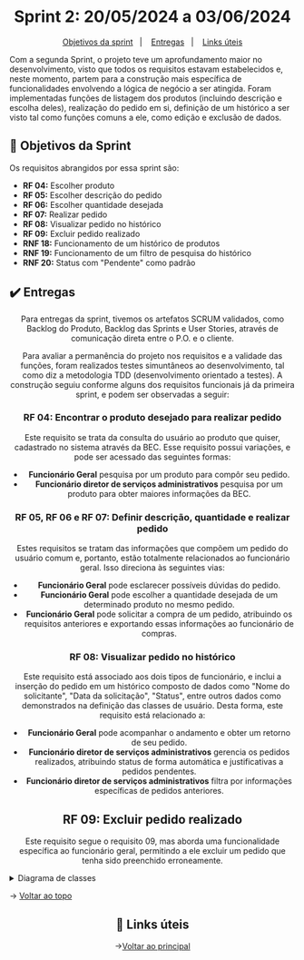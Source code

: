 <span id="topo">

<h1 align="center">Sprint 2: 20/05/2024 a 03/06/2024</h1>

<p align="center">
    <a href="#objetivos">Objetivos da sprint</a> &nbsp |&nbsp &nbsp
    <a href="#entregas">Entregas</a> &nbsp |&nbsp &nbsp
    <a href="#links">Links úteis</a>
</p>

Com a segunda Sprint, o projeto teve um aprofundamento maior no desenvolvimento, visto que todos os requisitos estavam estabelecidos e, neste momento, partem para a construção mais específica de funcionalidades envolvendo a lógica de negócio a ser atingida. Foram implementadas funções de listagem dos produtos (incluindo descrição e escolha deles), realização do pedido em si, definição de um histórico a ser visto tal como funções comuns a ele, como edição e exclusão de dados.

<span id="objetivos">
    
## :dart: Objetivos da Sprint

Os requisitos abrangidos por essa sprint são:
- **RF 04:** Escolher produto
- **RF 05:** Escolher descrição do pedido
- **RF 06:** Escolher quantidade desejada
- **RF 07:** Realizar pedido
- **RF 08:** Visualizar pedido no histórico
- **RF 09:** Excluir pedido realizado
- **RNF 18:** Funcionamento de um histórico de produtos
- **RNF 19:** Funcionamento de um filtro de pesquisa do histórico
- **RNF 20:** Status com "Pendente" como padrão

<span id="entregas">
    
## :heavy_check_mark: Entregas

<div align="center">

Para entregas da sprint, tivemos os artefatos SCRUM validados, como Backlog do Produto, Backlog das Sprints e User Stories, através de comunicação direta entre o P.O. e o cliente.


Para avaliar a permanência do projeto nos requisitos e a validade das funções, foram realizados testes simuntâneos ao desenvolvimento, tal como diz a metodologia TDD (desenvolvimento orientado a testes). A construção seguiu conforme alguns dos requisitos funcionais já da primeira sprint, e podem ser observadas a seguir:

### RF 04: Encontrar o produto desejado para realizar pedido
Este requisito se trata da consulta do usuário ao produto que quiser, cadastrado no sistema através da BEC. Esse requisito possui variações, e pode ser acessado das seguintes formas:
- **Funcionário Geral** pesquisa por um produto para compôr seu pedido.
- **Funcionário diretor de serviços administrativos** pesquisa por um produto para obter maiores informações da BEC.

### RF 05, RF 06 e RF 07: Definir descrição, quantidade e realizar pedido
Estes requisitos se tratam das informações que compõem um pedido do usuário comum e, portanto, estão totalmente relacionados ao funcionário geral. Isso direciona às seguintes vias:
- **Funcionário Geral** pode esclarecer possíveis dúvidas do pedido.
- **Funcionário Geral** pode escolher a quantidade desejada de um determinado produto no mesmo pedido.
- **Funcionário Geral** pode solicitar a compra de um pedido, atribuindo os requisitos anteriores e exportando essas informações ao funcionário de compras.

### RF 08: Visualizar pedido no histórico
Este requisito está associado aos dois tipos de funcionário, e inclui a inserção do pedido em um histórico composto de dados como "Nome do solicitante", "Data da solicitação", "Status", entre outros dados como demonstrados na definição das classes de usuário. Desta forma, este requisito está relacionado a:
- **Funcionário Geral** pode acompanhar o andamento e obter um retorno de seu pedido.
- **Funcionário diretor de serviços administrativos** gerencia os pedidos realizados, atribuindo status de forma automática e justificativas a pedidos pendentes.
- **Funcionário diretor de serviços administrativos** filtra por informações específicas de pedidos anteriores.

## RF 09: Excluir pedido realizado
Este requisito segue o requisito 09, mas aborda uma funcionalidade específica ao funcionário geral, permitindo a ele excluir um pedido que tenha sido preenchido erroneamente.

</div>

<details>
   <summary>Diagrama de classes</summary>
   <h4>Diagrama de classes mapeado do frontend</h4>
   <img src="![image](https://github.com/paulovictorio/Documentacao_projetoCompras/assets/78160698/de5618c8-1eaa-4d95-96b0-fe73053c7ea2)
">
</details>

→ [Voltar ao topo](#topo)
<span id="links">
<div align="center">


## :link: Links úteis

→[Voltar ao principal](https://github.com/paulovictorio/Documentacao_projetoCompras/blob/main/README.md)
